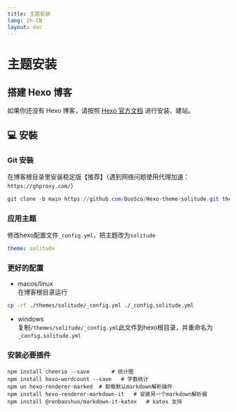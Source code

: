 ```yaml
---
title: 主题安装
lang: zh-CN
layout: doc
---
```


# 主题安装

## 搭建 Hexo 博客

如果你还没有 Hexo 博客，请按照 [Hexo 官方文档](https://hexo.io/zh-cn/docs/) 进行安装、建站。


## 💻 安裝

### Git 安裝

在博客根目录里安装稳定版【推荐】（遇到网络问题使用代理加速：`https://ghproxy.com/`​）

```powershell
git clone -b main https://github.com/DuoSco/Hexo-theme-solitude.git themes/solitude
```

### 应用主题

修改hexo配置文件`_config.yml`​，把主题改为`solitude`​

```yaml
theme: solitude
```

### 更好的配置

* macos/linux  
  在博客根目录运行

```bash
cp -rf ./themes/solitude/_config.yml ./_config.solitude.yml
```

* windows  
  复制`/themes/solitude/_config.yml`​此文件到hexo根目录，并重命名为`_config.solitude.yml`​

### 安装必要插件

```shell
npm install cheerio --save       # 统计图
npm install hexo-wordcount --save	# 字数统计
npm un hexo-renderer-marked  # 卸载默认markdown解析插件
npm install hexo-renderer-markdown-it	# 安装另一个markdown解析器
npm install @renbaoshuo/markdown-it-katex	# katex 支持
```